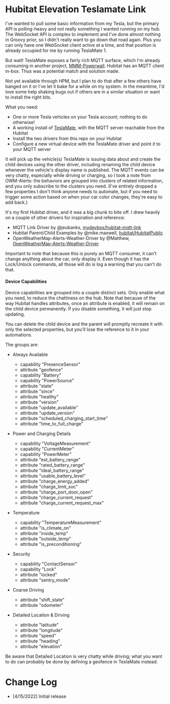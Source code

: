 # Hubitat Elevation Teslamate Link

I've wanted to pull some basic information from my Tesla, but the primary API is
polling-heavy and not really something I wanted running on my hub. The WebSocket
API is complex to implement and I've done almost nothing in Groovy prior, so I
didn't really want to go down that road again. Plus you can only have one
WebSocket client active at a time, and that position is already occupied for me
by running TeslaMate 1.

But wait! TeslaMate exposes a fairly rich MQTT surface, which I'm already
consuming in another project,
[MMM-Powerwall](https://github.com/MikeBishop/MMM-Powerwall). Hubitat has an
MQTT client in-box. Thus was a potential match and solution made.

Not yet available through HPM, but I plan to do that after a few others have
banged on it or I've let it bake for a while on my system. In the meantime, I'd
love some help shaking bugs out if others are in a similar situation or want to
install the right bits.

What you need:

- One or more Tesla vehicles on your Tesla account; nothing to do otherwise!
- A working install of [TeslaMate](https://github.com/adriankumpf/teslamate),
  with the MQTT server reachable from the Hubitat
- Install the two drivers from this repo on your Hubitat
- Configure a new virtual device with the TeslaMate driver and point it to your
  MQTT server

It will pick up the vehicle(s) TeslaMate is issuing data about and create the
child devices using the other driver, including renaming the child device
whenever the vehicle's display name is published. The MQTT events can be very
chatty, especially while driving or charging, so I took a note from OWM-Alerts:
the behaviors are grouped into clusters of related information, and you only
subscribe to the clusters you need. (I've entirely dropped a few properties I
don't think anyone needs to automate, but if you need to trigger some action
based on when your car color changes, they're easy to add back.)

It's my first Hubitat driver, and it was a big chunk to bite off. I drew heavily
on a couple of other drivers for inspiration and reference:

- MQTT Link Driver by @jeubanks, [mydevbox/hubitat-mqtt-link](https://github.com/mydevbox/hubitat-mqtt-link)
- Hubitat Parent/Child Examples by @mike.maxwell, [hubitat/HubitatPublic](https://github.com/hubitat/HubitatPublic/)
- OpenWeatherMap-Alerts-Weather-Driver by @Matthew, [OpenWeatherMap-Alerts-Weather-Driver](https://community.hubitat.com/t/openweathermap-alerts-weather-driver/38249)

Important to note that because this is purely an MQTT consumer, it can't change
anything about the car, only display it. Even though it has the Lock/Unlock
commands, all those will do is log a warning that you can't do that.

#### Device Capabilities

Device capabilities are grouped into a couple distinct sets.  Only enable
what you need, to reduce the chattiness on the hub.  Note that because of the
way Hubitat handles attributes, once an attribute is enabled, it will remain
on the child device permanently.  If you disable something, it will just stop
updating.

You can delete the child device and the parent will promptly recreate it with
only the selected properties, but you'll lose the reference to it in your
automations.

The groups are:

- Always Available
   - capability "PresenceSensor"
   - attribute "geofence"
   - capability "Battery"
   - capability "PowerSource"
   - attribute "state"
   - attribute "since"
   - attribute "healthy"
   - attribute "version"
   - attribute "update_available"
   - attribute "update_version"
   - attribute "scheduled_charging_start_time"
   - attribute "time_to_full_charge"

- Power and Charging Details
   - capability "VoltageMeasurement"
   - capability "CurrentMeter"
   - capability "PowerMeter"
   - attribute "est_battery_range"
   - attribute "rated_battery_range"
   - attribute "ideal_battery_range"
   - attribute "usable_battery_level"
   - attribute "charge_energy_added"
   - attribute "charge_limit_soc"
   - attribute "charge_port_door_open"
   - attribute "charge_current_request"
   - attribute "charge_current_request_max"

- Temperature
   - capability "TemperatureMeasurement"
   - attribute "is_climate_on"
   - attribute "inside_temp"
   - attribute "outside_temp"
   - attribute "is_preconditioning"

- Security
   -  capability "ContactSensor"
   -  capability "Lock"
   -  attribute "locked"
   -  attribute "sentry_mode"

- Coarse Driving
   - attribute "shift_state"
   - attribute "odometer"

- Detailed Location & Driving
   - attribute "latitude"
   - attribute "longitude"
   - attribute "speed"
   - attribute "heading"
   - attribute "elevation"

Be aware that Detailed Location is very chatty while driving; what you want to
do can probably be done by defining a geofence in TeslaMate instead.


# Change Log

* [4/15/2022] Initial release

